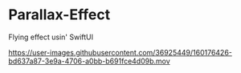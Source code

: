 # Parallax-Effect
Flying effect usin' SwiftUI


https://user-images.githubusercontent.com/36925449/160176426-bd637a87-3e9a-4706-a0bb-b691fce4d09b.mov

